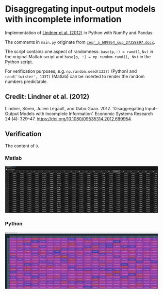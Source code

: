 # Disaggregating input-output models with incomplete information

Implementation of [Lindner et al. (2012)](https://www.tandfonline.com/doi/suppl/10.1080/09535314.2012.689954) in Python with NumPy and Pandas.

The comments in `main.py` originate from [`cesr_a_689954_sup_27358897.docx`](https://www.tandfonline.com/doi/suppl/10.1080/09535314.2012.689954).

The script contains one aspect of randomness: `base(p,:) = rand(1,Nv)` in the original Matlab script and `base[p, :] = np.random.rand(1, Nv)` in the Python script.

For verification purposes, e.g. `np.random.seed(1337)` (Python) and `rand('twister', 1337)` (Matlab) can be inserted to render the random numbers predictable.

## Credit: Lindner et al. (2012)
Lindner, Sören, Julien Legault, and Dabo Guan. 2012.
‘Disaggregating Input–Output Models with Incomplete Information’.
Economic Systems Research 24 (4): 329–47.
https://doi.org/10.1080/09535314.2012.689954.

## Verification
The content of `D`.
### Matlab
![main.m](./verification/main.m.png)
### Python
![main.m](./verification/main.py.png)